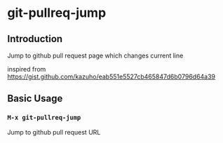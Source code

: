 # git-pullreq-jump

## Introduction

Jump to github pull request page which changes current line

inspired from https://gist.github.com/kazuho/eab551e5527cb465847d6b0796d64a39

## Basic Usage

### `M-x git-pullreq-jump`

Jump to github pull request URL

